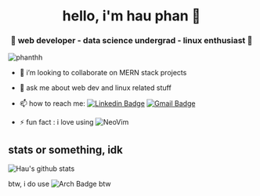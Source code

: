 <h1 align="center"> hello, i'm hau phan 👋 </h1>
<h3 align="center">🚀 web developer - data science undergrad - linux enthusiast 🚀</h3>

<p align="left"> <img src="https://komarev.com/ghpvc/?username=phanthh" alt="phanthh" /> </p>

- 👯 i’m looking to collaborate on MERN stack projects

- 💬 ask me about web dev and linux related stuff

- 📫 how to reach me: [![Linkedin Badge](https://img.shields.io/badge/-LinkedIn-blue?style=flat-square&logo=Linkedin&logoColor=white&link=)](https://www.linkedin.com/in/phanthh/) [![Gmail Badge](https://img.shields.io/badge/-Gmail-c14438?style=flat-square&logo=Gmail&logoColor=white&link=mailto:shuklaraghav321.com)](mailto:phanthehauah1@gmail.com)

- ⚡ fun fact : i love using ![NeoVim](https://img.shields.io/badge/-NeoVim-blue?style=flat-square&logo=NeoVim&logoColor=white&link=) 

## stats or something, idk
![Hau's github stats](https://github-readme-stats.vercel.app/api?username=phanthh&&show_icons=true&title_color=ffffff&icon_color=bb2acf&text_color=daf7dc&bg_color=151515)<br>

btw, i do use ![Arch Badge](https://img.shields.io/badge/-Arch-blue?style=flat-square&logo=ArchLinux&logoColor=white&link=) btw
